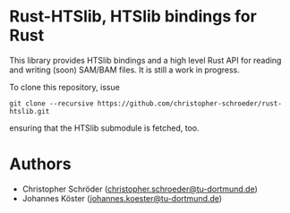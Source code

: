 # Rust-HTSlib, HTSlib bindings for Rust

This library provides HTSlib bindings and a high level Rust API for reading and writing (soon) SAM/BAM files.
It is still a work in progress.

To clone this repository, issue

```
git clone --recursive https://github.com/christopher-schroeder/rust-htslib.git
```

ensuring that the HTSlib submodule is fetched, too.

# Authors

* Christopher Schröder (christopher.schroeder@tu-dortmund.de)
* Johannes Köster (johannes.koester@tu-dortmund.de)
